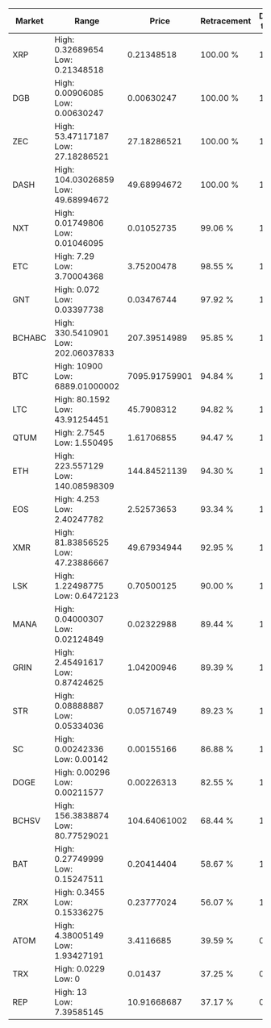 | Market | Range | Price| Retracement | Doubles to 50% |
| --- | --- | --- | --- | --- |
| XRP | High: 0.32689654<br />Low: 0.21348518 | 0.21348518 | 100.00 % | 1.27 |
| DGB | High: 0.00906085<br />Low: 0.00630247 | 0.00630247 | 100.00 % | 1.22 |
| ZEC | High: 53.47117187<br />Low: 27.18286521 | 27.18286521 | 100.00 % | 1.48 |
| DASH | High: 104.03026859<br />Low: 49.68994672 | 49.68994672 | 100.00 % | 1.55 |
| NXT | High: 0.01749806<br />Low: 0.01046095 | 0.01052735 | 99.06 % | 1.33 |
| ETC | High: 7.29<br />Low: 3.70004368 | 3.75200478 | 98.55 % | 1.46 |
| GNT | High: 0.072<br />Low: 0.03397738 | 0.03476744 | 97.92 % | 1.52 |
| BCHABC | High: 330.5410901<br />Low: 202.06037833 | 207.39514989 | 95.85 % | 1.28 |
| BTC | High: 10900<br />Low: 6889.01000002 | 7095.91759901 | 94.84 % | 1.25 |
| LTC | High: 80.1592<br />Low: 43.91254451 | 45.7908312 | 94.82 % | 1.35 |
| QTUM | High: 2.7545<br />Low: 1.550495 | 1.61706855 | 94.47 % | 1.33 |
| ETH | High: 223.557129<br />Low: 140.08598309 | 144.84521139 | 94.30 % | 1.26 |
| EOS | High: 4.253<br />Low: 2.40247782 | 2.52573653 | 93.34 % | 1.32 |
| XMR | High: 81.83856525<br />Low: 47.23886667 | 49.67934944 | 92.95 % | 1.30 |
| LSK | High: 1.22498775<br />Low: 0.6472123 | 0.70500125 | 90.00 % | 1.33 |
| MANA | High: 0.04000307<br />Low: 0.02124849 | 0.02322988 | 89.44 % | 1.32 |
| GRIN | High: 2.45491617<br />Low: 0.87424625 | 1.04200946 | 89.39 % | 1.60 |
| STR | High: 0.08888887<br />Low: 0.05334036 | 0.05716749 | 89.23 % | 1.24 |
| SC | High: 0.00242336<br />Low: 0.00142 | 0.00155166 | 86.88 % | 1.24 |
| DOGE | High: 0.00296<br />Low: 0.00211577 | 0.00226313 | 82.55 % | 1.12 |
| BCHSV | High: 156.3838874<br />Low: 80.77529021 | 104.64061002 | 68.44 % | 1.13 |
| BAT | High: 0.27749999<br />Low: 0.15247511 | 0.20414404 | 58.67 % | 1.05 |
| ZRX | High: 0.3455<br />Low: 0.15336275 | 0.23777024 | 56.07 % | 1.05 |
| ATOM | High: 4.38005149<br />Low: 1.93427191 | 3.4116685 | 39.59 % | 0.00 |
| TRX | High: 0.0229<br />Low: 0 | 0.01437 | 37.25 % | 0.00 |
| REP | High: 13<br />Low: 7.39585145 | 10.91668687 | 37.17 % | 0.00 |
